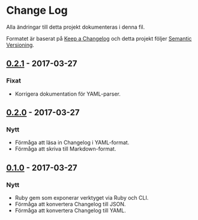 # Change Log
Alla ändringar till detta projekt dokumenteras i denna fil.

Formatet är baserat på [Keep a Changelog](http://keepachangelog.com/)
och detta projekt följer [Semantic Versioning](http://semver.org/).

## [0.2.1] - 2017-03-27
### Fixat
- Korrigera dokumentation för YAML-parser.

## [0.2.0] - 2017-03-27
### Nytt
- Förmåga att läsa in Changelog i YAML-format.
- Förmåga att skriva till Markdown-format.

## [0.1.0] - 2017-03-27
### Nytt
- Ruby gem som exponerar verktyget via Ruby och CLI.
- Förmåga att konvertera Changelog till JSON.
- Förmåga att konvertera Changelog till YAML.

[Unreleased]: https://git.basalt.se/chbr/keepachangelog/compare/0.2.1...HEAD
[0.2.1]: https://git.basalt.se/chbr/keepachangelog/compare/0.2.0...0.2.1
[0.2.0]: https://git.basalt.se/chbr/keepachangelog/compare/0.1.0...0.2.0
[0.1.0]: https://git.basalt.se/chbr/keepachangelog/compare/77986bc...0.1.0
